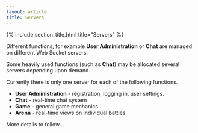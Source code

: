 ```yaml
---
layout: article
title: Servers
---
```


{% include section_title.html title="Servers" %}

Different functions, for example **User Administration** or **Chat** are
managed on different Web Socket servers.

Some heavily used functions (such as **Chat**) may be allocated several servers
depending upon demand.

Currently there is only one server for each of the following functions.

* **User Administration** - registration, logging in, user settings.
* **Chat** - real-time chat system
* **Game** - general game mechanics
* **Arena** - real-time views on individual battles

More details to follow...

